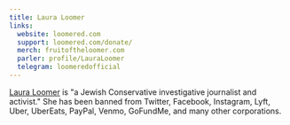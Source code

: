 ```yaml
---
title: Laura Loomer
links:
  website: loomered.com
  support: loomered.com/donate/
  merch: fruitoftheloomer.com
  parler: profile/LauraLoomer
  telegram: loomeredofficial
---
```


[Laura Loomer](https://loomered.com/press-kit/) is "a Jewish Conservative
investigative journalist and activist." She has been banned from Twitter,
Facebook, Instagram, Lyft, Uber, UberEats, PayPal, Venmo, GoFundMe, and many
other corporations.
